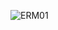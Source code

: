 ![ERM01](http://www.plantuml.com/plantuml/proxy?src=https://raw.githubusercontent.com/G1gg1L3s/ERD/master/files/chart/erm/ERM_0.1.puml)
